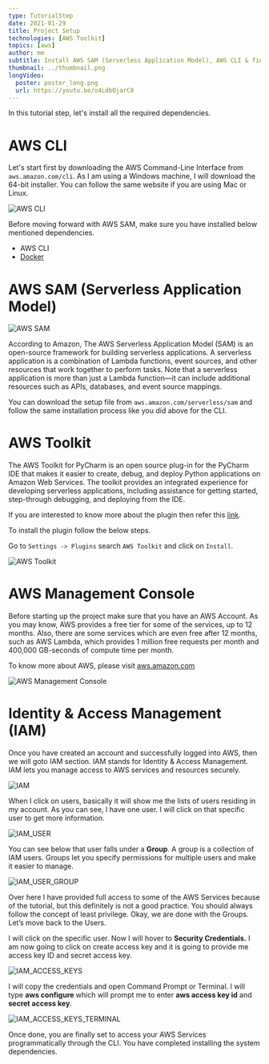 ```yaml
---
type: TutorialStep
date: 2021-01-29
title: Project Setup
technologies: [AWS Toolkit]
topics: [aws]
author: mm
subtitle: Install AWS SAM (Serverless Application Model), AWS CLI & finally PyCharm Plugin AWS Toolkit.
thumbnail: ../thumbnail.png
longVideo:
  poster: poster_long.png
  url: https://youtu.be/o4LdbOjarC0
---
```


In this tutorial step, let's install all the required dependencies.

# AWS CLI
Let's start first by downloading the AWS Command-Line Interface from `aws.amazon.com/cli`. 
As I am using a Windows machine, I will download the 64-bit installer. 
You can follow the same website if you are using Mac or Linux.

![AWS CLI](./aws_cli.png)

Before moving forward with AWS SAM, make sure you have installed below mentioned dependencies.
  - AWS CLI 
  - [Docker](https://www.docker.com/)


# AWS SAM (Serverless Application Model)

![AWS SAM](./aws_sam.png)

According to Amazon, The AWS Serverless Application Model (SAM) is an open-source framework for building serverless applications.
A serverless application is a combination of Lambda functions, 
event sources, and other resources that work together to perform tasks.
Note that a serverless application is more than just a 
Lambda function—it can include additional resources such as APIs,
databases, and event source mappings.

You can download the setup file from `aws.amazon.com/serverless/sam` and follow the 
same installation process like you did above for the CLI.


# AWS Toolkit

The AWS Toolkit for PyCharm is an open source plug-in for the PyCharm IDE
that makes it easier to create, debug, and deploy Python applications on
Amazon Web Services. The toolkit provides an integrated experience for 
developing serverless applications, including assistance for getting 
started, step-through debugging, and deploying from the IDE.

If you are interested to know more about the plugin
then refer this [link](https://aws.amazon.com/pycharm/).

To install the plugin follow the below steps.

Go to `Settings -> Plugins` search `AWS Toolkit` and click on `Install`.


![AWS Toolkit](./aws_toolkit.png)


# AWS Management Console

Before starting up the project make sure that you have an AWS Account. 
As you may know, AWS provides a free tier for some of the services,
up to 12 months. Also, there are some services which are even free 
after 12 months, such as AWS Lambda, which provides 1 million free
requests per month and 400,000 GB-seconds of compute time per month.

To know more about AWS, please visit [aws.amazon.com](https://aws.amazon.com/)

![AWS Management Console](./aws_management_console.png)


# Identity & Access Management (IAM)

Once you have created an account and successfully logged into AWS, then we 
will goto IAM section. IAM stands for Identity & Access Management. IAM lets you manage access to AWS services and resources securely. 

![IAM](./iam.png)


When I click on users, basically it will show me the lists of users 
residing in my account. As you can see, I have one user. I will click
on that specific user to get more information.

![IAM_USER](./iam_user.png)

You can see below that user falls under a <strong>Group</strong>. 
A group is a collection of IAM users. Groups let you specify permissions for multiple users and make it easier to manage.

![IAM_USER_GROUP](./aws_iam_group.png)

Over here I have provided full access to some of the AWS Services 
because of the tutorial, but this definitely is not a good practice.
You should always follow the concept of least privilege. 
Okay, we are done with the Groups. Let’s move back to the Users. 

I will click on the specific user. Now I will hover to <strong>Security Credentials.</strong>
I am now going to click on create access key and it is 
going to provide me access key ID and secret access key.

![IAM_ACCESS_KEYS](./access_keys.png)


I will copy the credentials and open Command Prompt or Terminal. I will type <strong>aws configure</strong>
which will prompt me to enter <strong>aws access key id</strong> and <strong>secret access key</strong>.

![IAM_ACCESS_KEYS_TERMINAL](./access_keys_terminal.png)


Once done, you are finally set to access your AWS Services programmatically
through the CLI. You have completed installing the system dependencies.